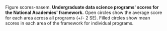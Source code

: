 Figure scores-nasem. **Undergraduate data science programs' scores for the 
National Academies' framework.** Open circles show the average score for each 
area across all programs (+/- 2 SE). Filled circles show mean scores in each 
area of the framework for individual programs.